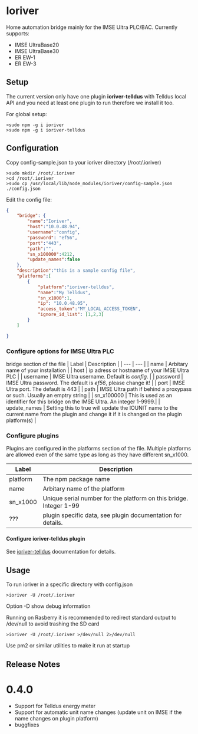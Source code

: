 Ioriver
=======

Home automation bridge mainly for the IMSE Ultra PLC/BAC. Currently supports:
- IMSE UltraBase20
- IMSE UltraBase30
- ER EW-1
- ER EW-3

## Setup

The current version only have one plugin **ioriver-telldus** with Telldus local API and you need at least one plugin to run therefore we install it too.

For global setup:
```
>sudo npm -g i ioriver
>sudo npm -g i ioriver-telldus
```

## Configuration 
Copy config-sample.json to your ioriver directory (/root/.ioriver)
```
>sudo mkdir /root/.ioriver
>cd /root/.ioriver
>sudo cp /usr/local/lib/node_modules/ioriver/config-sample.json ./config.json 
```
Edit the config file:
```json
{
    "bridge": {
        "name":"Ioriver",
        "host":"10.0.48.94",
        "username":"config",
        "password": "ef56",
        "port":"443",
        "path":"",
        "sn_x100000":4212,
        "update_names":false
    },
    "description":"this is a sample config file",
    "platforms":[
        {
            "platform":"ioriver-telldus",
            "name":"My Telldus",
            "sn_x1000":1,
            "ip": "10.0.48.95",
            "access_token":"MY_LOCAL_ACCESS_TOKEN",
            "ignore_id_list": [1,2,3]
        }
    ]

}
```
### Configure options for IMSE Ultra PLC

bridge section of the file
| Label | Description |
| --- | --- |
| name | Arbitary name of your installation |
| host | ip adress or hostname of your IMSE Ultra PLC |
| username | IMSE Ultra username. Default is *config*. |
| password | IMSE Ultra password. The default is *ef56*, please change it! |
| port | IMSE Ultra port. The default is 443 |
| path | IMSE Ultra path if behind a proxypass or such. Usually an emptry string |
| sn_x100000 | This is used as an identifier for this bridge on the IMSE Ultra. An integer 1-9999.|
| update_names | Setting this to true will update the IOUNIT name to the current name from the plugin and change it if it is changed on the plugin platform(s) |

### Configure plugins
Plugins are configured in the platforms section of the file. Multiple platforms are allowed even of the same type as long as they have different sn_x1000.

| Label | Description |
| --- | --- |
| platform | The npm package name |
| name | Arbitary name of the platform |
| sn_x1000 | Unique serial number for the platform on this bridge. Integer 1-99 |
| ??? | plugin specific data, see plugin documentation for details. |


#### Configure ioriver-telldus plugin
See [ioriver-telldus](https://www.npmjs.com/package/ioriver-telldus) documentation for details.


## Usage

To run ioriver in a specific directory with config.json
```
>ioriver -U /root/.ioriver
```

Option -D show debug information

Running on Rasberry it is recommended to redirect standard output to /dev/null to avoid trashing the SD card
```
>ioriver -U /root/.ioriver >/dev/null 2>/dev/null
```

Use pm2 or similar utilities to make it run at startup

## Release Notes

# 0.4.0
- Support for Telldus energy meter
- Support for automatic unit name changes (update unit on IMSE if the name changes on plugin platform)
- buggfixes 

